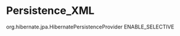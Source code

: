 # Persistence_XML

<persistence-unit name="dev">
	<provider>org.hibernate.jpa.HibernatePersistenceProvider</provider>
	<shared-cache-mode>ENABLE_SELECTIVE</shared-cache-mode>
	<properties>
		<property name="javax.persistence.jdbc.driver" value="com.mysql.cj.jdbc.Driver" />
		<property name="javax.persistence.jdbc.url" value="jdbc:mysql://localhost:3306/hdbc" />
		<property name="javax.persistence.jdbc.user" value="root" />
		<property name="javax.persistence.jdbc.password" value="root" />
		<property name="hibernate.show_sql" value="true" />
		<property name="hibernate.hbm2ddl.auto" value="update" />
		<property name="hibernate.dialect" value="org.hibernate.dialect.MySQL8Dialect"/>
	</properties>
</persistence-unit>

